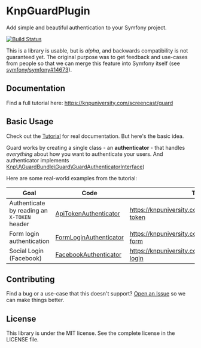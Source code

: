 # KnpGuardPlugin

Add simple and beautiful authentication to your Symfony project.

[![Build Status](https://travis-ci.org/knpuniversity/KnpUGuardBundle.svg?branch=master)](https://travis-ci.org/knpuniversity/KnpUGuardBundle)

This is a library is usable, but is *alpha*, and backwards compatibility
is not guaranteed yet. The original purpose was to get feedback and use-cases
from people so that we can merge this feature into Symfony itself
(see [symfony/symfony#14673](https://github.com/symfony/symfony/pull/14673)).

## Documentation

Find a full tutorial here: https://knpuniversity.com/screencast/guard

## Basic Usage

Check out the [Tutorial](https://knpuniversity.com/screencast/guard) for real documentation.
But here's the basic idea.

Guard works by creating a single class - an **authenticator** - that handles *everything*
about how you want to authenticate your users. And authenticator implements
[KnpU\GuardBundle\Guard\GuardAuthenticatorInterface](https://github.com/knpuniversity/KnpUGuard/blob/master/src/GuardAuthenticatorInterface.php))

Here are some real-world examples from the tutorial:

Goal                                        | Code                                                                                                                                      | Tutorial
------------------------------------------- | ----------------------------------------------------------------------------------------------------------------------------------------- | -------
Authenticate by reading an `X-TOKEN` header | [ApiTokenAuthenticator](https://github.com/knpuniversity/guard-tutorial/blob/finished/src/AppBundle/Security/ApiTokenAuthenticator.php)   | https://knpuniversity.com/screencast/guard/api-token
Form login authentication                   | [FormLoginAuthenticator](https://github.com/knpuniversity/guard-tutorial/blob/finished/src/AppBundle/Security/FormLoginAuthenticator.php) | https://knpuniversity.com/screencast/guard/login-form
Social Login (Facebook)                     | [FacebookAuthenticator](https://github.com/knpuniversity/guard-tutorial/blob/finished/src/AppBundle/Security/FacebookAuthenticator.php)   | https://knpuniversity.com/screencast/guard/social-login

## Contributing

Find a bug or a use-case that this doesn't support? [Open an Issue]() so we can make
things better.

## License

This library is under the MIT license. See the complete license in the LICENSE file.
